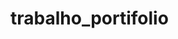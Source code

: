 # trabalho_portifolio
<!DOCTYPE html>
<html>
<head>
<meta charset="utf-8">
<meta name="viewport" content="width=device-width, initial-scale=1">
<title></title>
</head>
<body>

</body>
</html>
